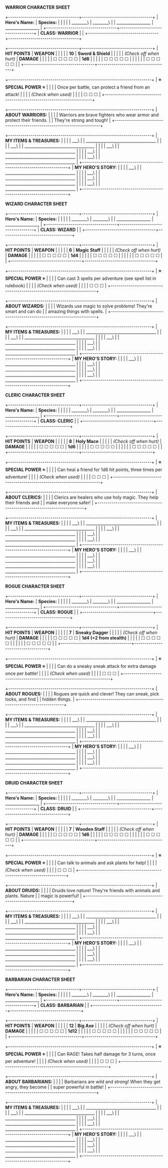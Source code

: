 **WARRIOR CHARACTER SHEET**

+-----------------------------------+-----------------------------------+
| **Hero\'s Name:**                 | **Species:**                      |
|                                   |                                   |
| \_\_\_\_\_\_\_\_\                 | \_\_\_\_\_\_\_\_\                 |
| _\_\_\_\_\_\_\_\_\_\_\_\_\_\_\_\_ | _\_\_\_\_\_\_\_\_\_\_\_\_\_\_\_\_ |
+-----------------------------------+-----------------------------------+
| **CLASS: WARRIOR**                |                                   |
+-----------------------------------+-----------------------------------+

+-----------------------------------+-----------------------------------+
| **HIT POINTS**                    | **WEAPON**                        |
|                                   |                                   |
| **10**                            | **Sword & Shield**                |
|                                   |                                   |
| *(Check off when hurt)*           | **DAMAGE**                        |
|                                   |                                   |
| ☐ ☐ ☐ ☐ ☐                         | **1d8**                           |
|                                   |                                   |
| ☐ ☐ ☐ ☐ ☐                         |                                   |
|                                   |                                   |
| ☐ ☐ ☐ ☐ ☐                         |                                   |
+-----------------------------------+-----------------------------------+

+-----------------------------------------------------------------------+
| **⭐ SPECIAL POWER ⭐**                                               |
|                                                                       |
| Once per battle, can protect a friend from an attack!                 |
|                                                                       |
| *(Check when used)*                                                   |
|                                                                       |
| ☐ ☐ ☐                                                                 |
+-----------------------------------------------------------------------+

+-----------------------------------------------------------------------+
| **ABOUT WARRIORS:**                                                   |
|                                                                       |
| Warriors are brave fighters who wear armor and protect their friends. |
| They\'re strong and tough!                                            |
+-----------------------------------------------------------------------+

+-----------------------------------------------------------------------+
| **MY ITEMS & TREASURES:**                                             |
|                                                                       |
| \_\_\_\                                                               |
| _\_\_\_\_\_\_\_\_\_\_\_\_\_\_\_\_\_\_\_\_\_\_\_\_\_\_\_\_\_\_\_\_\_\_ |
|                                                                       |
| \_\_\_\                                                               |
| _\_\_\_\_\_\_\_\_\_\_\_\_\_\_\_\_\_\_\_\_\_\_\_\_\_\_\_\_\_\_\_\_\_\_ |
|                                                                       |
| \_\_\_\                                                               |
| _\_\_\_\_\_\_\_\_\_\_\_\_\_\_\_\_\_\_\_\_\_\_\_\_\_\_\_\_\_\_\_\_\_\_ |
|                                                                       |
| \_\_\_\                                                               |
| _\_\_\_\_\_\_\_\_\_\_\_\_\_\_\_\_\_\_\_\_\_\_\_\_\_\_\_\_\_\_\_\_\_\_ |
|                                                                       |
| \_\_\_\                                                               |
| _\_\_\_\_\_\_\_\_\_\_\_\_\_\_\_\_\_\_\_\_\_\_\_\_\_\_\_\_\_\_\_\_\_\_ |
+-----------------------------------------------------------------------+
| **MY HERO\'S STORY:**                                                 |
|                                                                       |
| \_\_\_\                                                               |
| _\_\_\_\_\_\_\_\_\_\_\_\_\_\_\_\_\_\_\_\_\_\_\_\_\_\_\_\_\_\_\_\_\_\_ |
|                                                                       |
| \_\_\_\                                                               |
| _\_\_\_\_\_\_\_\_\_\_\_\_\_\_\_\_\_\_\_\_\_\_\_\_\_\_\_\_\_\_\_\_\_\_ |
|                                                                       |
| \_\_\_\                                                               |
| _\_\_\_\_\_\_\_\_\_\_\_\_\_\_\_\_\_\_\_\_\_\_\_\_\_\_\_\_\_\_\_\_\_\_ |
|                                                                       |
| \_\_\_\                                                               |
| _\_\_\_\_\_\_\_\_\_\_\_\_\_\_\_\_\_\_\_\_\_\_\_\_\_\_\_\_\_\_\_\_\_\_ |
+-----------------------------------------------------------------------+

**WIZARD CHARACTER SHEET**

+-----------------------------------+-----------------------------------+
| **Hero\'s Name:**                 | **Species:**                      |
|                                   |                                   |
| \_\_\_\_\_\_\_\_\                 | \_\_\_\_\_\_\_\_\                 |
| _\_\_\_\_\_\_\_\_\_\_\_\_\_\_\_\_ | _\_\_\_\_\_\_\_\_\_\_\_\_\_\_\_\_ |
+-----------------------------------+-----------------------------------+
| **CLASS: WIZARD**                 |                                   |
+-----------------------------------+-----------------------------------+

+-----------------------------------+-----------------------------------+
| **HIT POINTS**                    | **WEAPON**                        |
|                                   |                                   |
| **6**                             | **Magic Staff**                   |
|                                   |                                   |
| *(Check off when hurt)*           | **DAMAGE**                        |
|                                   |                                   |
| ☐ ☐ ☐ ☐ ☐                         | **1d4**                           |
|                                   |                                   |
| ☐ ☐ ☐ ☐ ☐                         |                                   |
|                                   |                                   |
| ☐ ☐ ☐ ☐ ☐                         |                                   |
+-----------------------------------+-----------------------------------+

+-----------------------------------------------------------------------+
| **⭐ SPECIAL POWER ⭐**                                               |
|                                                                       |
| Can cast 3 spells per adventure (see spell list in rulebook)          |
|                                                                       |
| *(Check when used)*                                                   |
|                                                                       |
| ☐ ☐ ☐                                                                 |
+-----------------------------------------------------------------------+

+-----------------------------------------------------------------------+
| **ABOUT WIZARDS:**                                                    |
|                                                                       |
| Wizards use magic to solve problems! They\'re smart and can do        |
| amazing things with spells.                                           |
+-----------------------------------------------------------------------+

+-----------------------------------------------------------------------+
| **MY ITEMS & TREASURES:**                                             |
|                                                                       |
| \_\_\_\                                                               |
| _\_\_\_\_\_\_\_\_\_\_\_\_\_\_\_\_\_\_\_\_\_\_\_\_\_\_\_\_\_\_\_\_\_\_ |
|                                                                       |
| \_\_\_\                                                               |
| _\_\_\_\_\_\_\_\_\_\_\_\_\_\_\_\_\_\_\_\_\_\_\_\_\_\_\_\_\_\_\_\_\_\_ |
|                                                                       |
| \_\_\_\                                                               |
| _\_\_\_\_\_\_\_\_\_\_\_\_\_\_\_\_\_\_\_\_\_\_\_\_\_\_\_\_\_\_\_\_\_\_ |
|                                                                       |
| \_\_\_\                                                               |
| _\_\_\_\_\_\_\_\_\_\_\_\_\_\_\_\_\_\_\_\_\_\_\_\_\_\_\_\_\_\_\_\_\_\_ |
|                                                                       |
| \_\_\_\                                                               |
| _\_\_\_\_\_\_\_\_\_\_\_\_\_\_\_\_\_\_\_\_\_\_\_\_\_\_\_\_\_\_\_\_\_\_ |
+-----------------------------------------------------------------------+
| **MY HERO\'S STORY:**                                                 |
|                                                                       |
| \_\_\_\                                                               |
| _\_\_\_\_\_\_\_\_\_\_\_\_\_\_\_\_\_\_\_\_\_\_\_\_\_\_\_\_\_\_\_\_\_\_ |
|                                                                       |
| \_\_\_\                                                               |
| _\_\_\_\_\_\_\_\_\_\_\_\_\_\_\_\_\_\_\_\_\_\_\_\_\_\_\_\_\_\_\_\_\_\_ |
|                                                                       |
| \_\_\_\                                                               |
| _\_\_\_\_\_\_\_\_\_\_\_\_\_\_\_\_\_\_\_\_\_\_\_\_\_\_\_\_\_\_\_\_\_\_ |
|                                                                       |
| \_\_\_\                                                               |
| _\_\_\_\_\_\_\_\_\_\_\_\_\_\_\_\_\_\_\_\_\_\_\_\_\_\_\_\_\_\_\_\_\_\_ |
+-----------------------------------------------------------------------+

**CLERIC CHARACTER SHEET**

+-----------------------------------+-----------------------------------+
| **Hero\'s Name:**                 | **Species:**                      |
|                                   |                                   |
| \_\_\_\_\_\_\_\_\                 | \_\_\_\_\_\_\_\_\                 |
| _\_\_\_\_\_\_\_\_\_\_\_\_\_\_\_\_ | _\_\_\_\_\_\_\_\_\_\_\_\_\_\_\_\_ |
+-----------------------------------+-----------------------------------+
| **CLASS: CLERIC**                 |                                   |
+-----------------------------------+-----------------------------------+

+-----------------------------------+-----------------------------------+
| **HIT POINTS**                    | **WEAPON**                        |
|                                   |                                   |
| **8**                             | **Holy Mace**                     |
|                                   |                                   |
| *(Check off when hurt)*           | **DAMAGE**                        |
|                                   |                                   |
| ☐ ☐ ☐ ☐ ☐                         | **1d6**                           |
|                                   |                                   |
| ☐ ☐ ☐ ☐ ☐                         |                                   |
|                                   |                                   |
| ☐ ☐ ☐ ☐ ☐                         |                                   |
+-----------------------------------+-----------------------------------+

+-----------------------------------------------------------------------+
| **⭐ SPECIAL POWER ⭐**                                               |
|                                                                       |
| Can heal a friend for 1d6 hit points, three times per adventure!      |
|                                                                       |
| *(Check when used)*                                                   |
|                                                                       |
| ☐ ☐ ☐                                                                 |
+-----------------------------------------------------------------------+

+-----------------------------------------------------------------------+
| **ABOUT CLERICS:**                                                    |
|                                                                       |
| Clerics are healers who use holy magic. They help their friends and   |
| make everyone safer!                                                  |
+-----------------------------------------------------------------------+

+-----------------------------------------------------------------------+
| **MY ITEMS & TREASURES:**                                             |
|                                                                       |
| \_\_\_\                                                               |
| _\_\_\_\_\_\_\_\_\_\_\_\_\_\_\_\_\_\_\_\_\_\_\_\_\_\_\_\_\_\_\_\_\_\_ |
|                                                                       |
| \_\_\_\                                                               |
| _\_\_\_\_\_\_\_\_\_\_\_\_\_\_\_\_\_\_\_\_\_\_\_\_\_\_\_\_\_\_\_\_\_\_ |
|                                                                       |
| \_\_\_\                                                               |
| _\_\_\_\_\_\_\_\_\_\_\_\_\_\_\_\_\_\_\_\_\_\_\_\_\_\_\_\_\_\_\_\_\_\_ |
|                                                                       |
| \_\_\_\                                                               |
| _\_\_\_\_\_\_\_\_\_\_\_\_\_\_\_\_\_\_\_\_\_\_\_\_\_\_\_\_\_\_\_\_\_\_ |
|                                                                       |
| \_\_\_\                                                               |
| _\_\_\_\_\_\_\_\_\_\_\_\_\_\_\_\_\_\_\_\_\_\_\_\_\_\_\_\_\_\_\_\_\_\_ |
+-----------------------------------------------------------------------+
| **MY HERO\'S STORY:**                                                 |
|                                                                       |
| \_\_\_\                                                               |
| _\_\_\_\_\_\_\_\_\_\_\_\_\_\_\_\_\_\_\_\_\_\_\_\_\_\_\_\_\_\_\_\_\_\_ |
|                                                                       |
| \_\_\_\                                                               |
| _\_\_\_\_\_\_\_\_\_\_\_\_\_\_\_\_\_\_\_\_\_\_\_\_\_\_\_\_\_\_\_\_\_\_ |
|                                                                       |
| \_\_\_\                                                               |
| _\_\_\_\_\_\_\_\_\_\_\_\_\_\_\_\_\_\_\_\_\_\_\_\_\_\_\_\_\_\_\_\_\_\_ |
|                                                                       |
| \_\_\_\                                                               |
| _\_\_\_\_\_\_\_\_\_\_\_\_\_\_\_\_\_\_\_\_\_\_\_\_\_\_\_\_\_\_\_\_\_\_ |
+-----------------------------------------------------------------------+

**ROGUE CHARACTER SHEET**

+-----------------------------------+-----------------------------------+
| **Hero\'s Name:**                 | **Species:**                      |
|                                   |                                   |
| \_\_\_\_\_\_\_\_\                 | \_\_\_\_\_\_\_\_\                 |
| _\_\_\_\_\_\_\_\_\_\_\_\_\_\_\_\_ | _\_\_\_\_\_\_\_\_\_\_\_\_\_\_\_\_ |
+-----------------------------------+-----------------------------------+
| **CLASS: ROGUE**                  |                                   |
+-----------------------------------+-----------------------------------+

+-----------------------------------+-----------------------------------+
| **HIT POINTS**                    | **WEAPON**                        |
|                                   |                                   |
| **7**                             | **Sneaky Dagger**                 |
|                                   |                                   |
| *(Check off when hurt)*           | **DAMAGE**                        |
|                                   |                                   |
| ☐ ☐ ☐ ☐ ☐                         | **1d4 (+2 from stealth)**         |
|                                   |                                   |
| ☐ ☐ ☐ ☐ ☐                         |                                   |
|                                   |                                   |
| ☐ ☐ ☐ ☐ ☐                         |                                   |
+-----------------------------------+-----------------------------------+

+-----------------------------------------------------------------------+
| **⭐ SPECIAL POWER ⭐**                                               |
|                                                                       |
| Can do a sneaky sneak attack for extra damage once per battle!        |
|                                                                       |
| *(Check when used)*                                                   |
|                                                                       |
| ☐ ☐ ☐                                                                 |
+-----------------------------------------------------------------------+

+-----------------------------------------------------------------------+
| **ABOUT ROGUES:**                                                     |
|                                                                       |
| Rogues are quick and clever! They can sneak, pick locks, and find     |
| hidden things.                                                        |
+-----------------------------------------------------------------------+

+-----------------------------------------------------------------------+
| **MY ITEMS & TREASURES:**                                             |
|                                                                       |
| \_\_\_\                                                               |
| _\_\_\_\_\_\_\_\_\_\_\_\_\_\_\_\_\_\_\_\_\_\_\_\_\_\_\_\_\_\_\_\_\_\_ |
|                                                                       |
| \_\_\_\                                                               |
| _\_\_\_\_\_\_\_\_\_\_\_\_\_\_\_\_\_\_\_\_\_\_\_\_\_\_\_\_\_\_\_\_\_\_ |
|                                                                       |
| \_\_\_\                                                               |
| _\_\_\_\_\_\_\_\_\_\_\_\_\_\_\_\_\_\_\_\_\_\_\_\_\_\_\_\_\_\_\_\_\_\_ |
|                                                                       |
| \_\_\_\                                                               |
| _\_\_\_\_\_\_\_\_\_\_\_\_\_\_\_\_\_\_\_\_\_\_\_\_\_\_\_\_\_\_\_\_\_\_ |
|                                                                       |
| \_\_\_\                                                               |
| _\_\_\_\_\_\_\_\_\_\_\_\_\_\_\_\_\_\_\_\_\_\_\_\_\_\_\_\_\_\_\_\_\_\_ |
+-----------------------------------------------------------------------+
| **MY HERO\'S STORY:**                                                 |
|                                                                       |
| \_\_\_\                                                               |
| _\_\_\_\_\_\_\_\_\_\_\_\_\_\_\_\_\_\_\_\_\_\_\_\_\_\_\_\_\_\_\_\_\_\_ |
|                                                                       |
| \_\_\_\                                                               |
| _\_\_\_\_\_\_\_\_\_\_\_\_\_\_\_\_\_\_\_\_\_\_\_\_\_\_\_\_\_\_\_\_\_\_ |
|                                                                       |
| \_\_\_\                                                               |
| _\_\_\_\_\_\_\_\_\_\_\_\_\_\_\_\_\_\_\_\_\_\_\_\_\_\_\_\_\_\_\_\_\_\_ |
|                                                                       |
| \_\_\_\                                                               |
| _\_\_\_\_\_\_\_\_\_\_\_\_\_\_\_\_\_\_\_\_\_\_\_\_\_\_\_\_\_\_\_\_\_\_ |
+-----------------------------------------------------------------------+

**DRUID CHARACTER SHEET**

+-----------------------------------+-----------------------------------+
| **Hero\'s Name:**                 | **Species:**                      |
|                                   |                                   |
| \_\_\_\_\_\_\_\_\                 | \_\_\_\_\_\_\_\_\                 |
| _\_\_\_\_\_\_\_\_\_\_\_\_\_\_\_\_ | _\_\_\_\_\_\_\_\_\_\_\_\_\_\_\_\_ |
+-----------------------------------+-----------------------------------+
| **CLASS: DRUID**                  |                                   |
+-----------------------------------+-----------------------------------+

+-----------------------------------+-----------------------------------+
| **HIT POINTS**                    | **WEAPON**                        |
|                                   |                                   |
| **7**                             | **Wooden Staff**                  |
|                                   |                                   |
| *(Check off when hurt)*           | **DAMAGE**                        |
|                                   |                                   |
| ☐ ☐ ☐ ☐ ☐                         | **1d6**                           |
|                                   |                                   |
| ☐ ☐ ☐ ☐ ☐                         |                                   |
|                                   |                                   |
| ☐ ☐ ☐ ☐ ☐                         |                                   |
+-----------------------------------+-----------------------------------+

+-----------------------------------------------------------------------+
| **⭐ SPECIAL POWER ⭐**                                               |
|                                                                       |
| Can talk to animals and ask plants for help!                          |
|                                                                       |
| *(Check when used)*                                                   |
|                                                                       |
| ☐ ☐ ☐                                                                 |
+-----------------------------------------------------------------------+

+-----------------------------------------------------------------------+
| **ABOUT DRUIDS:**                                                     |
|                                                                       |
| Druids love nature! They\'re friends with animals and plants. Nature  |
| magic is powerful!                                                    |
+-----------------------------------------------------------------------+

+-----------------------------------------------------------------------+
| **MY ITEMS & TREASURES:**                                             |
|                                                                       |
| \_\_\_\                                                               |
| _\_\_\_\_\_\_\_\_\_\_\_\_\_\_\_\_\_\_\_\_\_\_\_\_\_\_\_\_\_\_\_\_\_\_ |
|                                                                       |
| \_\_\_\                                                               |
| _\_\_\_\_\_\_\_\_\_\_\_\_\_\_\_\_\_\_\_\_\_\_\_\_\_\_\_\_\_\_\_\_\_\_ |
|                                                                       |
| \_\_\_\                                                               |
| _\_\_\_\_\_\_\_\_\_\_\_\_\_\_\_\_\_\_\_\_\_\_\_\_\_\_\_\_\_\_\_\_\_\_ |
|                                                                       |
| \_\_\_\                                                               |
| _\_\_\_\_\_\_\_\_\_\_\_\_\_\_\_\_\_\_\_\_\_\_\_\_\_\_\_\_\_\_\_\_\_\_ |
|                                                                       |
| \_\_\_\                                                               |
| _\_\_\_\_\_\_\_\_\_\_\_\_\_\_\_\_\_\_\_\_\_\_\_\_\_\_\_\_\_\_\_\_\_\_ |
+-----------------------------------------------------------------------+
| **MY HERO\'S STORY:**                                                 |
|                                                                       |
| \_\_\_\                                                               |
| _\_\_\_\_\_\_\_\_\_\_\_\_\_\_\_\_\_\_\_\_\_\_\_\_\_\_\_\_\_\_\_\_\_\_ |
|                                                                       |
| \_\_\_\                                                               |
| _\_\_\_\_\_\_\_\_\_\_\_\_\_\_\_\_\_\_\_\_\_\_\_\_\_\_\_\_\_\_\_\_\_\_ |
|                                                                       |
| \_\_\_\                                                               |
| _\_\_\_\_\_\_\_\_\_\_\_\_\_\_\_\_\_\_\_\_\_\_\_\_\_\_\_\_\_\_\_\_\_\_ |
|                                                                       |
| \_\_\_\                                                               |
| _\_\_\_\_\_\_\_\_\_\_\_\_\_\_\_\_\_\_\_\_\_\_\_\_\_\_\_\_\_\_\_\_\_\_ |
+-----------------------------------------------------------------------+

**BARBARIAN CHARACTER SHEET**

+-----------------------------------+-----------------------------------+
| **Hero\'s Name:**                 | **Species:**                      |
|                                   |                                   |
| \_\_\_\_\_\_\_\_\                 | \_\_\_\_\_\_\_\_\                 |
| _\_\_\_\_\_\_\_\_\_\_\_\_\_\_\_\_ | _\_\_\_\_\_\_\_\_\_\_\_\_\_\_\_\_ |
+-----------------------------------+-----------------------------------+
| **CLASS: BARBARIAN**              |                                   |
+-----------------------------------+-----------------------------------+

+-----------------------------------+-----------------------------------+
| **HIT POINTS**                    | **WEAPON**                        |
|                                   |                                   |
| **12**                            | **Big Axe**                       |
|                                   |                                   |
| *(Check off when hurt)*           | **DAMAGE**                        |
|                                   |                                   |
| ☐ ☐ ☐ ☐ ☐                         | **1d12**                          |
|                                   |                                   |
| ☐ ☐ ☐ ☐ ☐                         |                                   |
|                                   |                                   |
| ☐ ☐ ☐ ☐ ☐                         |                                   |
+-----------------------------------+-----------------------------------+

+-----------------------------------------------------------------------+
| **⭐ SPECIAL POWER ⭐**                                               |
|                                                                       |
| Can RAGE! Takes half damage for 3 turns, once per adventure!          |
|                                                                       |
| *(Check when used)*                                                   |
|                                                                       |
| ☐ ☐ ☐                                                                 |
+-----------------------------------------------------------------------+

+-----------------------------------------------------------------------+
| **ABOUT BARBARIANS:**                                                 |
|                                                                       |
| Barbarians are wild and strong! When they get angry, they become      |
| super powerful in battle!                                             |
+-----------------------------------------------------------------------+

+-----------------------------------------------------------------------+
| **MY ITEMS & TREASURES:**                                             |
|                                                                       |
| \_\_\_\                                                               |
| _\_\_\_\_\_\_\_\_\_\_\_\_\_\_\_\_\_\_\_\_\_\_\_\_\_\_\_\_\_\_\_\_\_\_ |
|                                                                       |
| \_\_\_\                                                               |
| _\_\_\_\_\_\_\_\_\_\_\_\_\_\_\_\_\_\_\_\_\_\_\_\_\_\_\_\_\_\_\_\_\_\_ |
|                                                                       |
| \_\_\_\                                                               |
| _\_\_\_\_\_\_\_\_\_\_\_\_\_\_\_\_\_\_\_\_\_\_\_\_\_\_\_\_\_\_\_\_\_\_ |
|                                                                       |
| \_\_\_\                                                               |
| _\_\_\_\_\_\_\_\_\_\_\_\_\_\_\_\_\_\_\_\_\_\_\_\_\_\_\_\_\_\_\_\_\_\_ |
|                                                                       |
| \_\_\_\                                                               |
| _\_\_\_\_\_\_\_\_\_\_\_\_\_\_\_\_\_\_\_\_\_\_\_\_\_\_\_\_\_\_\_\_\_\_ |
+-----------------------------------------------------------------------+
| **MY HERO\'S STORY:**                                                 |
|                                                                       |
| \_\_\_\                                                               |
| _\_\_\_\_\_\_\_\_\_\_\_\_\_\_\_\_\_\_\_\_\_\_\_\_\_\_\_\_\_\_\_\_\_\_ |
|                                                                       |
| \_\_\_\                                                               |
| _\_\_\_\_\_\_\_\_\_\_\_\_\_\_\_\_\_\_\_\_\_\_\_\_\_\_\_\_\_\_\_\_\_\_ |
|                                                                       |
| \_\_\_\                                                               |
| _\_\_\_\_\_\_\_\_\_\_\_\_\_\_\_\_\_\_\_\_\_\_\_\_\_\_\_\_\_\_\_\_\_\_ |
|                                                                       |
| \_\_\_\                                                               |
| _\_\_\_\_\_\_\_\_\_\_\_\_\_\_\_\_\_\_\_\_\_\_\_\_\_\_\_\_\_\_\_\_\_\_ |
+-----------------------------------------------------------------------+
